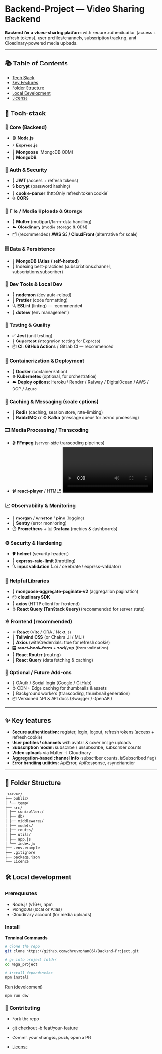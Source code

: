 # **Backend-Project — Video Sharing Backend**

**Backend for a video-sharing platform** with secure authentication (access + refresh tokens), user profiles/channels, subscription tracking, and Cloudinary-powered media uploads.

---

## 📚 Table of Contents
- [Tech Stack](#Tech-stack)
- [Key Features](#key-features)
- [Folder Structure](#folder-structure)
- [Local Development](#local-development)
- [License](#License)

## 🔧 Tech-stack 
### 🧩 Core (Backend)
- 🟢 **Node.js**  
- ⚡ **Express.js**
- 🧭 **Mongoose** (MongoDB ODM)
- 🍃 **MongoDB**

### 🔐 Auth & Security
- 🔑 **JWT** (access + refresh tokens)
- 🔒 **bcrypt** (password hashing)
- 🍪 **cookie-parser** (httpOnly refresh token cookie)
- 🌐 **CORS**

### 📁 File / Media Uploads & Storage
- 📂 **Multer** (multipart/form-data handling)
- ☁️ **Cloudinary** (media storage & CDN)
- 🗂️ (recommended) **AWS S3 / CloudFront** (alternative for scale)

### 🗄️ Data & Persistence
- 🍃 **MongoDB (Atlas / self-hosted)**
- 🔎 Indexing best-practices (subscriptions.channel, subscriptions.subscriber)

### 🚀 Dev Tools & Local Dev
- 🔁 **nodemon** (dev auto-reload)
- 🎨 **Prettier** (code formatting)
- 🔍 **ESLint** (linting) — recommended
- 🔧 **dotenv** (env management)

### 🧪 Testing & Quality
- ✅ **Jest** (unit testing)
- 🧪 **Supertest** (integration testing for Express)
- 📦 **CI**: **GitHub Actions** / GitLab CI — recommended

### 🐳 Containerization & Deployment
- 🐳 **Docker** (containerization)
- ☸️ **Kubernetes** (optional, for orchestration)
- ☁️ **Deploy options**: Heroku / Render / Railway / DigitalOcean / AWS / GCP / Azure

### 🔁 Caching & Messaging (scale options)
- 🔁 **Redis** (caching, session store, rate-limiting)
- 🐇 **RabbitMQ** or ⚙️ **Kafka** (message queue for async processing)

### 🎞️ Media Processing / Transcoding
- 🎬 **FFmpeg** (server-side transcoding pipelines)
- 📹 **react-player** / HTML5 <video> (frontend playback)

### 📈 Observability & Monitoring
- 📝 **morgan** / **winston** / **pino** (logging)
- 🐞 **Sentry** (error monitoring)
- ⏱️ **Prometheus** + 📊 **Grafana** (metrics & dashboards)

### ⚙️ Security & Hardening
- 🛡️ **helmet** (security headers)
- 🧯 **express-rate-limit** (throttling)
- 🔍 **input validation** (Joi / celebrate / express-validator)

### 🔁 Helpful Libraries
- 🧾 **mongoose-aggregate-paginate-v2** (aggregation pagination)
- 📦 **cloudinary SDK**
- 🔗 **axios** (HTTP client for frontend)
- ♻️ **React Query (TanStack Query)** (recommended for server state)

### ⚛️ Frontend (recommended)
- ⚛️ **React** (Vite / CRA / Next.js)  
- 💨 **Tailwind CSS** (or Chakra UI / MUI)  
- 📡 **Axios** (withCredentials: true for refresh cookie)  
- 🎛️ **react-hook-form** + **zod/yup** (form validation)  
- 🧭 **React Router** (routing)  
- 🔄 **React Query** (data fetching & caching)

### 🧩 Optional / Future Add-ons
- 🔐 OAuth / Social login (Google / GitHub)  
- ♻️ CDN + Edge caching for thumbnails & assets  
- 🔂 Background workers (transcoding, thumbnail generation)  
- 📦 Versioned API & API docs (Swagger / OpenAPI)

---

## ✨ Key features
- **Secure authentication:** register, login, logout, refresh tokens (access + refresh cookie)  
- **User profiles / channels** with avatar & cover image uploads  
- **Subscription model:** subscribe / unsubscribe, subscriber counts  
- **Video uploads** via Multer → Cloudinary  
- **Aggregation-based channel info** (subscriber counts, isSubscribed flag)  
- **Error handling utilities:** ApiError, ApiResponse, asyncHandler

 ---

 ## 📂 Folder Structure

 ```bash
  server/
├── public/
│ └── temp/
├── src/
│ ├── controllers/
│ ├── db/ 
│ ├── middlewares/ 
│ ├── models/ 
│ ├── routes/ 
│ ├── utils/ 
│ ├── app.js 
│ └── index.js
├── .env.example 
├── .gitignore
├── package.json
└── Licence
```

## 🛠️ Local development

### Prerequisites
- Node.js (v16+), npm  
- MongoDB (local or Atlas)  
- Cloudinary account (for media uploads)

### Install

**Terminal Commands**
```bash
# clone the repo
git clone https://github.com/dhruvmohan867/Backend-Project.git

# go into project folder
cd Mega_project

# install dependencies
npm install
```
Run (development)

```bash
npm run dev
```
### 🤝 Contributing

- Fork the repo
- git checkout -b feat/your-feature
- Commit your changes, push, open a PR

- [License](#license)








